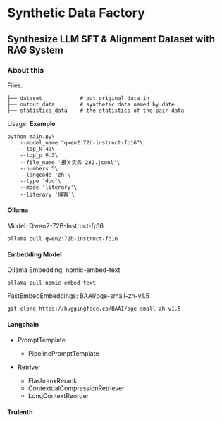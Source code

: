 # Synthetic Data Factory
## Synthesize LLM SFT & Alignment Dataset with RAG System

### About this
Files:
```
├── dataset            # put original data in
├── output_data        # synthetic data named by date
├── statistics_data    # the statistics of the pair data
```

Usage:
**Example**
```
python main.py\
    --model_name "qwen2:72b-instruct-fp16"\
    --top_k 40\
    --top_p 0.3\
    --file_name '报关实务 282.jsonl'\
    --numbers 5\
    --langcode 'zh'\
    --type 'dpo'\
    --mode 'literary'\
    --literary '博客'\
```

#### Ollama
Model: Qwen2-72B-Instruct-fp16
```
ollama pull qwen2:72b-instruct-fp16
```

#### Embedding Model
Ollama Embedding: nomic-embed-text
```
ollama pull nomic-embed-text
```

FastEmbedEmbeddings: BAAI/bge-small-zh-v1.5
```
git clone https://huggingface.co/BAAI/bge-small-zh-v1.5
```

#### Langchain

- PromptTemplate
    - PipelinePromptTemplate

- Retriver
    - FlashrankRerank
    - ContextualCompressionRetriever
    - LongContextReorder

#### Trulenth
